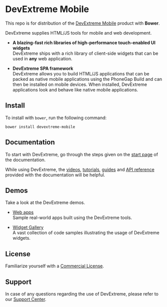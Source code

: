 # DevExtreme Mobile

This repo is for distribution of the  [DevExtreme Mobile](http://js.devexpress.com) product with **Bower**.

DevExtreme supplies HTML/JS tools for mobile and web development.

- **A blazing-fast rich libraries of high-performance touch-enabled UI widgets**  
DevExtreme ships with a rich library of client-side widgets that can be used in **any** web application.

- **DevExtreme SPA framework**  
DevExtreme allows you to build HTML/JS applications that can be packed as native mobile applications using the PhoneGap Build and can then be installed on mobile devices. When installed, DevExtreme applications look and behave like native mobile applications.


## Install

To install with `bower`, run the following command:

```shell
bower install devextreme-mobile
```

## Documentation

To start with DevExtreme, go through the steps given on the [start page](http://js.devexpress.com/Documentation/) of the documentation.

While using DevExtreme, the [videos](http://js.devexpress.com/Documentation/Videos), [tutorials](http://js.devexpress.com/Documentation/Tutorials/?version=15_2), [guides](http://js.devexpress.com/Documentation/Guide/?version=15_2) and [API reference](http://js.devexpress.com/Documentation/ApiReference/?version=15_2) provided with the documentation will be helpful.

## Demos

Take a look at the DevExtreme demos.

- [Web apps](http://js.devexpress.com/Demos/)  
Sample real-world apps built using the DevExtreme tools.


- [Widget Gallery](http://js.devexpress.com/Demos/WidgetsGallery/)  
A vast collection of code samples illustrating the usage of DevExtreme widgets.

## License

Familiarize yourself with a [Commercial License](https://www.devexpress.com/Support/EULAs/DevExtreme.xml).

## Support

In case of any questions regarding the use of DevExtreme, please refer to our [Support Center](https://www.devexpress.com/Support/Center).

